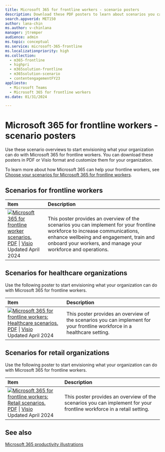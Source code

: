 ```yaml
---
title: Microsoft 365 for frontline workers - scenario posters
description: Download these PDF posters to learn about scenarios you can easily implement for the frontline workers in your organization.
search.appverid: MET150
author: lana-chin
ms.author: v-chinlana
manager: jtremper
audience: admin
ms.topic: conceptual
ms.service: microsoft-365-frontline
ms.localizationpriority: high
ms.collection: 
  - m365-frontline
  - highpri
  - m365solution-frontline
  - m365solution-scenario
  - contentengagementFY23
appliesto: 
  - Microsoft Teams
  - Microsoft 365 for frontline workers
ms.date: 01/31/2024

---
```


# Microsoft 365 for frontline workers - scenario posters

Use these scenario overviews to start envisioning what your organization can do with Microsoft 365 for frontline workers. You can download these posters in PDF or Visio format and customize them for your organization.

To learn more about how Microsoft 365 can help your frontline workers, see [Choose your scenarios for Microsoft 365 for frontline workers](flw-choose-scenarios.md).

## Scenarios for frontline workers

| Item | Description |
|:-----|:-----|
|[![Microsoft 365 for frontline worker scenarios.](media/m365-frontline-scenarios-thumb.png)](https://go.microsoft.com/fwlink/?linkid=2206713) <br/> [PDF](https://go.microsoft.com/fwlink/?linkid=2206713) \| [Visio](https://go.microsoft.com/fwlink/?linkid=2206386)  <br>Updated April 2024   |This poster provides an overview of the scenarios you can implement for your frontline workforce to increase communications, enhance wellbeing and engagement, train and onboard your workers, and manage your workforce and operations.|

## Scenarios for healthcare organizations

Use the following poster to start envisioning what your organization can do with Microsoft 365 for frontline workers.

| Item | Description |
|:-----|:-----|
|[![Microsoft 365 for frontline workers: Healthcare scenarios.](media/m365-frontline-healthcare-thumb.png)](https://go.microsoft.com/fwlink/?linkid=2206475) <br/> [PDF](https://go.microsoft.com/fwlink/?linkid=2206475) \| [Visio](https://go.microsoft.com/fwlink/?linkid=2206474)  <br>Updated April 2024   |This poster provides an overview of the scenarios you can implement for your frontline workforce in a healthcare setting.|

## Scenarios for retail organizations

Use the following poster to start envisioning what your organization can do with Microsoft 365 for frontline workers.

| Item | Description |
|:-----|:-----|
|[![Microsoft 365 for frontline workers: Retail scenarios.](media/m365-frontline-retail-thumb.png)](https://go.microsoft.com/fwlink/?linkid=2206476) <br/> [PDF](https://go.microsoft.com/fwlink/?linkid=2206476) \| [Visio](https://go.microsoft.com/fwlink/?linkid=2206271)  <br>Updated April 2024   |This poster provides an overview of the scenarios you can implement for your frontline workforce in a retail setting.|

## See also

[Microsoft 365 productivity illustrations](/microsoft-365/solutions/productivity-illustrations)